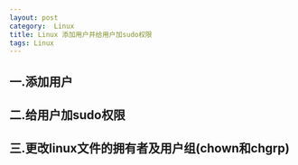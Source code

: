 ```yaml
---
layout: post
category:  Linux 
title: Linux 添加用户并给用户加sudo权限
tags: Linux
---
```

## 一.添加用户

## 二.给用户加sudo权限

## 三.更改linux文件的拥有者及用户组(chown和chgrp)